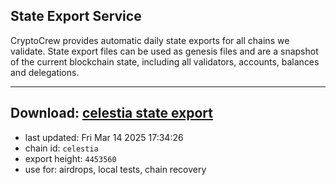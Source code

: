 ## State Export Service
CryptoCrew provides automatic daily state exports for all chains we validate. State export files can be used as genesis files and are a snapshot of the current blockchain state, including all validators, accounts, balances and delegations.

---
**Download: [celestia state export](https://dl-eu2.ccvalidators.com/SERVICE/celestia/celestia_export_4453560.json)**
---

- last updated: Fri Mar 14 2025 17:34:26
- chain id: `celestia`
- export height: `4453560`
- use for: airdrops, local tests, chain recovery
